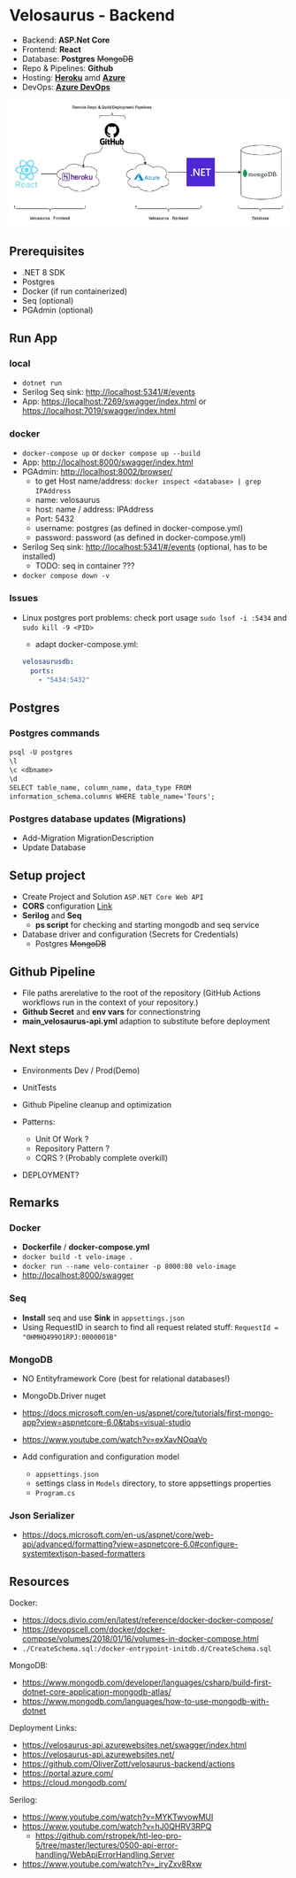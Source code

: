 ﻿# Velosaurus - Backend

- Backend: **ASP.Net Core**
- Frontend: **React**
- Database:  **Postgres** ~~MongoDB~~
- Repo & Pipelines: **Github**
- Hosting: [**Heroku**](https://dashboard.heroku.com/) amd [**Azure**](https://portal.azure.com/)
- DevOps: [**Azure DevOps**](https://dev.azure.com/)

![Project Structure](velosaurus_architecture.jpg)

## Prerequisites

- .NET 8 SDK
- Postgres
- Docker (if run containerized)
- Seq (optional)
- PGAdmin (optional)

## Run App

### local

- `dotnet run`
- Serilog Seq sink: <http://localhost:5341/#/events>
- App: <https://localhost:7269/swagger/index.html> or <https://localhost:7019/swagger/index.html>

### docker

- `docker-compose up` or `docker compose up --build`
- App: <http://localhost:8000/swagger/index.html>
- PGAdmin: <http://localhost:8002/browser/>
  - to get Host name/address: `docker inspect <database> | grep IPAddress`
  - name: velosaurus
  - host: name / address: IPAddress
  - Port: 5432
  - username: postgres  (as defined in docker-compose.yml)
  - password: password  (as defined in docker-compose.yml)
- Serilog Seq sink: <http://localhost:5341/#/events>  (optional, has to be installed)
  - TODO: seq in container ???
- `docker compose down -v`  

### Issues

- Linux postgres port problems: check port usage `sudo lsof -i :5434` and `sudo kill -9 <PID>`
  - adapt docker-compose.yml:

  ```yml
  velosaurusdb:
    ports:
      - "5434:5432"
  ```

## Postgres

### Postgres commands

```shell
psql -U postgres
\l 
\c <dbname>
\d
SELECT table_name, column_name, data_type FROM information_schema.columns WHERE table_name='Tours';
```

### Postgres database updates (Migrations)

- Add-Migration MigrationDescription
- Update Database

## Setup project

- Create Project and Solution `ASP.NET Core Web API`
- **CORS** configuration [Link](https://docs.microsoft.com/en-us/aspnet/core/security/cors?view=aspnetcore-6.0)
- **Serilog** and **Seq**
  - **ps script** for checking and starting mongodb and seq service
- Database driver and configuration (Secrets for Credentials)
  - Postgres ~~MongoDB~~

## Github Pipeline

- File paths arerelative to the root of the repository (GitHub Actions workflows run in the context of your repository.)
- **Github Secret** and **env vars** for connectionstring
- **main_velosaurus-api.yml** adaption to substitute before deployment

## Next steps

- Environments Dev / Prod(Demo)
- UnitTests
- Github Pipeline cleanup and optimization
- Patterns:
  - Unit Of Work ?
  - Repository Pattern ?
  - CQRS ? (Probably complete overkill)

- DEPLOYMENT?

## Remarks

### Docker

- **Dockerfile** / **docker-compose.yml**
- `docker build -t velo-image .`
- `docker run --name velo-container -p 8000:80 velo-image`
- <http://localhost:8000/swagger>

### Seq

- **Install** seq and use **Sink** in `appsettings.json`
- Using RequestID in search to find all request related stuff: `RequestId = "0HMHQ499O1RPJ:0000001B"`

### MongoDB

- NO Entityframework Core (best for relational databases!)
- MongoDb.Driver nuget
- <https://docs.microsoft.com/en-us/aspnet/core/tutorials/first-mongo-app?view=aspnetcore-6.0&tabs=visual-studio>
- <https://www.youtube.com/watch?v=exXavNOqaVo>

- Add configuration and configuration model
  - `appsettings.json`
  - settings class in `Models` directory, to store appsettings properties
  - `Program.cs`

### Json Serializer

- <https://docs.microsoft.com/en-us/aspnet/core/web-api/advanced/formatting?view=aspnetcore-6.0#configure-systemtextjson-based-formatters>

## Resources

Docker:

- <https://docs.divio.com/en/latest/reference/docker-docker-compose/>
- <https://devopscell.com/docker/docker-compose/volumes/2018/01/16/volumes-in-docker-compose.html>
- `./CreateSchema.sql:/docker-entrypoint-initdb.d/CreateSchema.sql`

MongoDB:

- <https://www.mongodb.com/developer/languages/csharp/build-first-dotnet-core-application-mongodb-atlas/>
- <https://www.mongodb.com/languages/how-to-use-mongodb-with-dotnet>

Deployment Links:

- <https://velosaurus-api.azurewebsites.net/swagger/index.html>
- <https://velosaurus-api.azurewebsites.net/>
- <https://github.com/OliverZott/velosaurus-backend/actions>
- <https://portal.azure.com/>
- <https://cloud.mongodb.com/>

Serilog:

- <https://www.youtube.com/watch?v=MYKTwvowMUI>
- <https://www.youtube.com/watch?v=hJ0QHRV3RPQ>
  - <https://github.com/rstropek/htl-leo-pro-5/tree/master/lectures/0500-api-error-handling/WebApiErrorHandling.Server>
- <https://www.youtube.com/watch?v=_iryZxv8Rxw>
